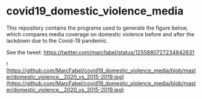 # covid19_domestic_violence_media

This repository contains the programs used to generate the figure below, which compares media coverage on domestic violence before and after the lackdown due to the Covid-19 pandemic. 

See the tweet: https://twitter.com/marcfabel/status/1255880727234842631

![https://github.com/MarcFabel/covid19_domestic_violence_media/blob/master/domestic_violence__2020_vs_2015-2019.jpg](https://github.com/MarcFabel/covid19_domestic_violence_media/blob/master/domestic_violence__2020_vs_2015-2019.jpg)
